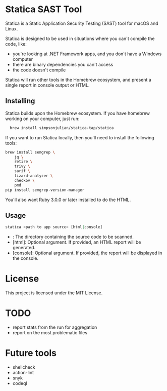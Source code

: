 # Statica SAST Tool

Statica is a Static Application Security Testing (SAST) tool for macOS and Linux.

Statica is designed to be used in situations where you can't compile the code, like:

* you're looking at .NET Framework apps, and you don't have a Windows computer
* there are binary dependencies you can't access
* the code doesn't compile

Statica will run other tools in the Homebrew ecosystem, and present a single report in console output or HTML.

## Installing

Statica builds upon the Homebrew ecosystem. If you have homebrew working on your computer, just run:

```bash
  brew install simpsonjulian/statica-tap/statica
```

If you want to run Statica locally, then you'll need to install the following tools:

```bash
brew install semgrep \
    jq \
    retire \
    trivy \
    sarif \
    lizard-analyzer \
    checkov \
    pmd
pip install semgrep-version-manager
```

You'll also want Ruby 3.0.0 or later installed to do the HTML.

## Usage

```bash
statica <path to app source> [html|console]
```
* <path to app source>: The directory containing the source code to be scanned.
* [html]: Optional argument. If provided, an HTML report will be generated.
* [console]: Optional argument. If provided, the report will be displayed in the console.

# License
This project is licensed under the MIT License.

# TODO
* report stats from the run for aggregation
* report on the most problematic files

# Future tools

* shellcheck
* action-lint
* snyk
* codeql
